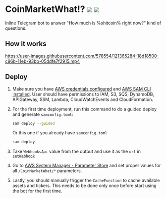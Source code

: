 # CoinMarketWhat!? ![](https://github.com/toydestroyer/CoinMarketWhat/actions/workflows/rubocop.yml/badge.svg) ![](https://github.com/toydestroyer/CoinMarketWhat/actions/workflows/rspec.yml/badge.svg)
Inline Telegram bot to answer "How much is %shitcoin% right now?" kind of questions.

## How it works


https://user-images.githubusercontent.com/578554/121365284-18d18500-c96b-11eb-93bb-05ddfe7f2915.mp4





## Deploy
1. Make sure you have [AWS credentials configured](https://docs.aws.amazon.com/cli/latest/userguide/cli-configure-quickstart.html) and [AWS SAM CLI installed](https://docs.aws.amazon.com/serverless-application-model/latest/developerguide/serverless-sam-cli-install.html). User should have permissions to IAM, S3, SQS, DynamoDB, APIGateway, SSM, Lambda, CloudWatchEvents and CloudFormation.

1. For the first time deployment, run this command to do a guided deploy and generate `samconfig.toml`:

    ```bash
    sam deploy --guided
    ```
    Or this one if you already have `samconfig.toml`
    ```bash
    sam deploy
    ```
 
3. Take `WebhooksApi` value from the output and use it as the `url` in [`setWebhook`](https://core.telegram.org/bots/api#setwebhook)
4. Go to [AWS System Manager - Parameter Store](https://console.aws.amazon.com/systems-manager/parameters) and set proper values for all `/CoinMarketWhat/*` parameters.
5. Lastly, you should manually trigger the `CacheFunction` to cache available assets and tickers. This needs to be done only once before start using the bot for the first time.
